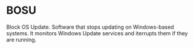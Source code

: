 # BOSU
Block OS Update.
Software that stops updating on Windows-based systems. It monitors Windows Update services and iterrupts them if they are running.
